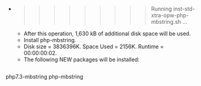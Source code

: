 * >>>>>>>>> Running inst-std-xtra-opw-php-mbstring.sh ...
  * After this operation, 1,630 kB of additional disk space will be used.
  * Install php-mbstring.
  * Disk size = 3836396K. Space Used = 2156K. Runtime = 00:00:00:02.
  * The following NEW packages will be installed:
  ```bash
php7.3-mbstring php-mbstring
  ```
